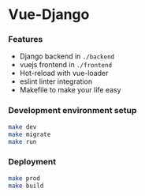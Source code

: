 # Vue-Django

### Features

* Django backend in `./backend`
* vuejs frontend in `./frontend`
* Hot-reload with vue-loader
* eslint linter integration
* Makefile to make your life easy


### Development environment setup

```bash
make dev
make migrate
make run
```

### Deployment

```bash
make prod
make build
```

